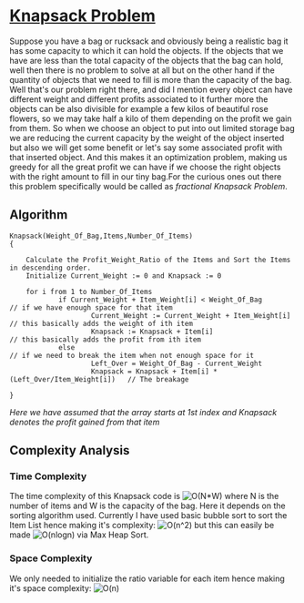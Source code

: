 # [Knapsack Problem](https://en.wikipedia.org/wiki/Knapsack_problem)
Suppose you have a bag or rucksack and obviously being a realistic bag it has some capacity to which it can hold the objects. If the objects that we have are less than the total capacity of the objects that the bag can hold, well then there is no problem to solve at all but on the other hand if the quantity of objects that we need to fill is more than the capacity of the bag. Well that's our problem right there, and did I mention every object can have different weight and different profits associated to it further more the objects can be also divisible for example a few kilos of beautiful rose flowers, so we may take half a kilo of them depending on the profit we gain from them. So when we choose an object to put into out limited storage bag we are reducing the current capacity by the weight of the object inserted but also we will get some benefit or let's say some associated profit with that inserted object.
And this makes it an optimization problem, making us greedy for all the great profit we can have if we choose the right objects with the right amount to fill in our tiny bag.For the curious ones out there this problem specifically would be called as *fractional Knapsack Problem*.

## Algorithm
    Knapsack(Weight_Of_Bag,Items,Number_Of_Items)
    {
        
        Calculate the Profit_Weight_Ratio of the Items and Sort the Items in descending order.
        Initialize Current_Weight := 0 and Knapsack := 0

        for i from 1 to Number_Of_Items
                if Current_Weight + Item_Weight[i] < Weight_Of_Bag              // if we have enough space for that item
                        Current_Weight := Current_Weight + Item_Weight[i]                // this basically adds the weight of ith item
                        Knapsack := Knapsack + Item[i]                                  // this basically adds the profit from ith item
                else                                                            // if we need to break the item when not enough space for it
                        Left_Over = Weight_Of_Bag - Current_Weight
                        Knapsack = Knapsack + Item[i] * (Left_Over/Item_Weight[i])   // The breakage

    }

*Here we have assumed that the array starts at 1st index and Knapsack denotes the profit gained from that item*
## Complexity Analysis
### Time Complexity
The time complexity of this Knapsack code is <img src="https://latex.codecogs.com/gif.latex?O(N*W)" title="O(N*W)" />
where N is the number of items and W is the capacity of the bag.
Here it depends on the sorting algorithm used. Currently I have used basic bubble sort to sort the Item List hence making it's complexity: <img src="https://latex.codecogs.com/gif.latex?O(n^2)" title="O(n^2)" /> but this can easily be made <img src="https://latex.codecogs.com/gif.latex?O(nlogn)" title="O(nlogn)" /> via Max Heap Sort.

### Space Complexity
We only needed to initialize the ratio variable for each item hence making it's space complexity: <img src="https://latex.codecogs.com/gif.latex?O(n)" title="O(n)" />